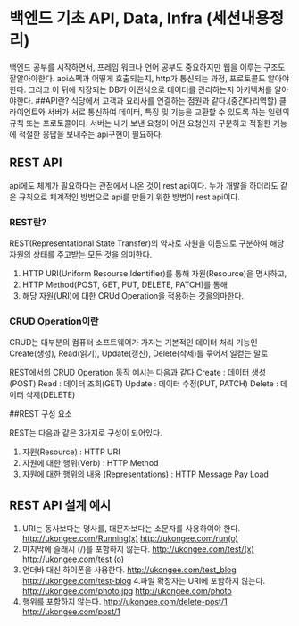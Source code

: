 # 백엔드 기초 API, Data, Infra (세션내용정리)
백엔드 공부를 시작하면서, 프레임 워크나 언어 공부도 중요하지만 웹을 이루는 구조도 잘알아야한다. api스펙과 어떻게 호출되는지, http가 통신되는 과정, 프로토콜도 알아야한다.
그리고 이 뒤에 저장되는 DB가 어떤식으로 데이터를 관리하는지 아키텍처를 알아야한다.
##API란?
식당에서 고객과 요리사를 연결하는 점원과 같다.(중간다리역할)
클라이언트와 서버가 서로 통신하여 데이터, 특징 및 기능을 교환할 수 있도록 하는 일련의 규칙 또는 프로토콜이다.
서버는 내가 보낸 요청이 어떤 요청인지 구분하고 적절한 기능에 적절한 응답을 보내주는 api구현이 필요하다.

## REST API
api에도 체계가 필요하다는 관점에서 나온 것이 rest api이다. 누가 개발을 하더라도 같은 규칙으로 체계적인 방법으로 api를 만들기 위한 방법이 rest api이다.
### REST란?
REST(Representational State Transfer)의 약자로 자원을 이름으로 구분하여 해당 자원의 상태를 주고받는 모든 것을 의미한다.
1. HTTP URI(Uniform Resourse Identifier)를 통해 자원(Resource)을 명시하고,
2. HTTP Method(POST, GET, PUT, DELETE, PATCH)를 통해
3. 해당 자원(URI)에 대한 CRUd Operation을 적용하는 것을의마한다.

### CRUD Operation이란
CRUD는 대부분의 컴퓨터 소프트웨어가 가지는 기본적인 데이터 처리 기능인 Create(생성), Read(읽기), Update(갱신), Delete(삭제)를 묶어서 일컫는 말로

REST에서의 CRUD Operation 동작 예시는 다음과 같다
Create : 데이터 생성(POST)
Read : 데이터 조회(GET)
Update : 데이터 수정(PUT, PATCH)
Delete : 데이터 삭제(DELETE)

##REST 구성 요소

REST는 다음과 같은 3가지로 구성이 되어있다.

1. 자원(Resource) : HTTP URI
2. 자원에 대한 행위(Verb) : HTTP Method
3. 자원에 대한 행위의 내용 (Representations) : HTTP Message Pay Load

## REST API 설계 예시
1. URI는 동사보다는 명사를, 대문자보다는 소문자를 사용하여야 한다.
http://ukongee.com/Running(x)
http://ukongee.com/run(o)
2. 마지막에 슬래시 (/)를 포함하지 않는다.
http://ukongee.com/test/(x)
http://ukongee.com/test (o)
3. 언더바 대신 하이폰을 사용한다.
http://ukongee.com/test_blog
http://ukongee.com/test-blog
4.파일 확장자는 URI에 포함하지 않는다.
http://ukongee.com/photo.jpg
http://ukongee.com/photo
5. 행위를 포함하지 않는다.
http://ukongee.com/delete-post/1
http://ukongee.com/post/1
